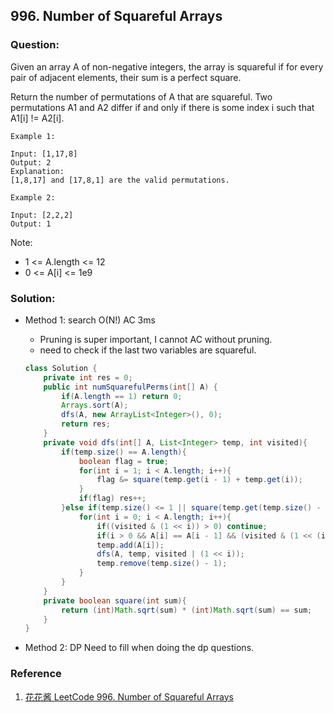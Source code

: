 ## 996. Number of Squareful Arrays

### Question:
Given an array A of non-negative integers, the array is squareful if for every pair of adjacent elements, their sum is a perfect square.

Return the number of permutations of A that are squareful.  Two permutations A1 and A2 differ if and only if there is some index i such that A1[i] != A2[i].

```
Example 1:

Input: [1,17,8]
Output: 2
Explanation:
[1,8,17] and [17,8,1] are the valid permutations.

Example 2:

Input: [2,2,2]
Output: 1
```

Note:
* 1 <= A.length <= 12
* 0 <= A[i] <= 1e9



### Solution:
* Method 1: search O(N!) AC 3ms
    * Pruning is super important, I cannot AC without pruning.
    * need to check if the last two variables are squareful.
    ```Java
    class Solution {
        private int res = 0;
        public int numSquarefulPerms(int[] A) {
            if(A.length == 1) return 0;
            Arrays.sort(A);
            dfs(A, new ArrayList<Integer>(), 0);
            return res;
        }
        private void dfs(int[] A, List<Integer> temp, int visited){
            if(temp.size() == A.length){
                boolean flag = true;
                for(int i = 1; i < A.length; i++){               
                    flag &= square(temp.get(i - 1) + temp.get(i));
                }
                if(flag) res++;
            }else if(temp.size() <= 1 || square(temp.get(temp.size() - 1) + temp.get(temp.size() - 2))){
                for(int i = 0; i < A.length; i++){
                    if((visited & (1 << i)) > 0) continue;
                    if(i > 0 && A[i] == A[i - 1] && (visited & (1 << (i - 1))) == 0) continue;
                    temp.add(A[i]);
                    dfs(A, temp, visited | (1 << i));
                    temp.remove(temp.size() - 1);
                }
            }
        }
        private boolean square(int sum){
            return (int)Math.sqrt(sum) * (int)Math.sqrt(sum) == sum;
        }
    }
    ```

* Method 2: DP Need to fill when doing the dp questions.

### Reference
1. [花花酱 LeetCode 996. Number of Squareful Arrays](https://zxi.mytechroad.com/blog/searching/leetcode-996-number-of-squareful-arrays/)

